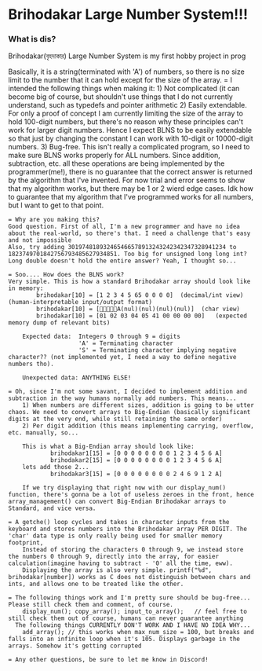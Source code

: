 # Brihodakar Large Number System!!!

### What is dis?
Brihodakar(বৃহদাকার) Large Number System is my first hobby project in prog 

  Basically, it is a string(terminated with 'A') of numbers, so there is no size limit to the number that it can hold except for the size of the array.
    = I intended the following things when making it:   1) Not complicated (it can become big of course, but shouldn't use things that I do not currently understand, such as typedefs and pointer arithmetic
                                                        2) Easily extendable. For only a proof of concept I am currently limiting the size of the array to hold 100-digit numbers, but there's no reason why these principles can't work for larger digit numbers. Hence I expect BLNS to be easily extendable so that just by changing the constant I can work with 10-digit or 10000-digit numbers.
                                                        3) Bug-free. This isn't really a complicated program, so I need to make sure BLNS works properly for ALL numbers. Since addition, subtraction, etc. all these operations are being implemented by the programmer(me!), there is no guarantee that the correct answer is returned by the algorithm that I've invented. For now trial and error seems to show that my algorithm works, but there may be 1 or 2 wierd edge cases. Idk how to guarantee that my algorithm that I've programmed works for all numbers, but I want to get to that point.

    = Why are you making this?
    Good question. First of all, I'm a new programmer and have no idea about the real-world, so there's that. I need a challenge that's easy and not impossible
    Also, try adding 301974818932465466578913243242342347328941234 to 1823749701842756793485627934851. Too big for unsigned long long int? Long double doesn't hold the entire answer? Yeah, I thought so...

    = Soo.... How does the BLNS work?
    Very simple. This is how a standard Brihodakar array should look like in memory:
            brihodakar[10] = [1 2 3 4 5 65 0 0 0 0]  (decimal/int view) (human-interpretable input/output format)
            brihodakar[10] = [A(nul)(nul)(nul)(nul)]  (char view)
            brihodakar[10] = [01 02 03 04 05 41 00 00 00 00]   (expected memory dump of relevant bits)

        Expected data:  Integers 0 through 9 = digits
                        'A' = Terminating character
                        'S' = Terminating character implying negative character?? (not implemented yet, I need a way to define negative numbers tho).

        Unexpected data: ANYTHING ELSE!

    = Oh, since I'm not some savant, I decided to implement addition and subtraction in the way humans normally add numbers. This means...
        1) When numbers are different sizes, addition is going to be utter chaos. We need to convert arrays to Big-Endian (basically significant digits at the very end, while still retaining the same order)
        2) Per digit addition (this means implementing carrying, overflow, etc. manually, so...

        This is what a Big-Endian array should look like:
                brihodakar1[15] = [0 0 0 0 0 0 0 0 1 2 3 4 5 6 A]
                brihodakar2[15] = [0 0 0 0 0 0 0 0 1 2 3 4 5 6 A]
        lets add those 2...
                brihodakar3[15] = [0 0 0 0 0 0 0 0 2 4 6 9 1 2 A]

        If we try displaying that right now with our display_num() function, there's gonna be a lot of useless zeroes in the front, hence array_management() can convert Big-Endian Brihodakar arrays to Standard, and vice versa.

    = A getche() loop cycles and takes in character inputs from the keyboard and stores numbers into the Brihodakar array PER DIGIT. The 'char' data type is only really being used for smaller memory footprint,
        Instead of storing the characters 0 through 9, we instead store the numbers 0 through 9, directly into the array, for easier calculation(imagine having to subtract - '0' all the time, eww).
        Displaying the array is also very simple. printf("%d", brihodakar[number]) works as C does not distinguish between chars and ints, and allows one to be treated like the other.

    = The following things work and I'm pretty sure should be bug-free... Please still check them and comment, of course.
        display_num(); copy_array(); input_to_array();   // feel free to still check them out of course, humans can never guarantee anything
      The following things CURRENTLY DON'T WORK AND I HAVE NO IDEA WHY...
        add_array(); // this works when max_num_size = 100, but breaks and falls into an infinite loop when it's 105. Displays garbage in the arrays. Somehow it's getting corrupted

    = Any other questions, be sure to let me know in Discord!
